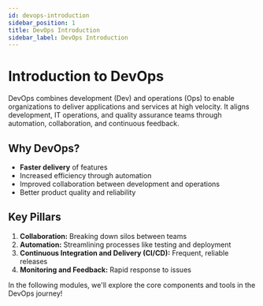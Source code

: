 ```yaml
---
id: devops-introduction
sidebar_position: 1
title: DevOps Introduction
sidebar_label: DevOps Introduction
---
```


# Introduction to DevOps

DevOps combines development (Dev) and operations (Ops) to enable organizations to deliver applications and services at high velocity. It aligns development, IT operations, and quality assurance teams through automation, collaboration, and continuous feedback.

## Why DevOps?

- **Faster delivery** of features
- Increased efficiency through automation
- Improved collaboration between development and operations
- Better product quality and reliability

## Key Pillars

1. **Collaboration:** Breaking down silos between teams
2. **Automation:** Streamlining processes like testing and deployment
3. **Continuous Integration and Delivery (CI/CD):** Frequent, reliable releases
4. **Monitoring and Feedback:** Rapid response to issues

In the following modules, we'll explore the core components and tools in the DevOps journey!
